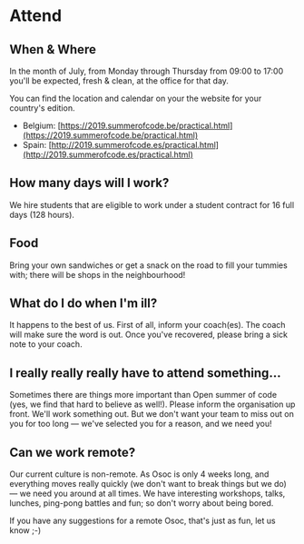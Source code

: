 # Attend

## When & Where

In the month of July, from Monday through Thursday from 09:00 to 17:00 you'll be expected, fresh & clean, at the office for that day.

You can find the location and calendar on your the website for your country's edition.

* Belgium: [https://2019.summerofcode.be/practical.html](https://2019.summerofcode.be/practical.html)
* Spain: [http://2019.summerofcode.es/practical.html](http://2019.summerofcode.es/practical.html)

## How many days will I work?

We hire students that are eligible to work under a student contract for 16 full days \(128 hours\).

## Food

Bring your own sandwiches or get a snack on the road to fill your tummies with; there will be shops in the neighbourhood!

## What do I do when I'm ill?

It happens to the best of us. First of all, inform your coach\(es\). The coach will make sure the word is out. Once you've recovered, please bring a sick note to your coach.

## I really really really have to attend something...

Sometimes there are things more important than Open summer of code \(yes, we find that hard to believe as well!\). Please inform the organisation up front. We'll work something out. But we don't want your team to miss out on you for too long — we've selected you for a reason, and we need you!

## Can we work remote?

Our current culture is non-remote. As Osoc is only 4 weeks long, and everything moves really quickly \(we don't want to break things but we do\) — we need you around at all times. We have interesting workshops, talks, lunches, ping-pong battles and fun; so don't worry about being bored.  
  
If you have any suggestions for a remote Osoc, that's just as  fun, let us know ;-\)

